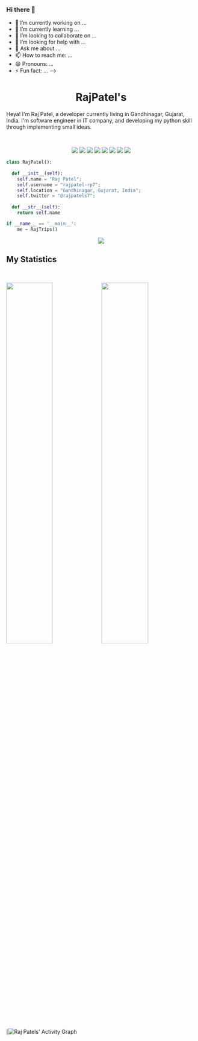 ### Hi there 👋

<!--
**rajpatel-rp7/rajpatel-rp7** is a ✨ _special_ ✨ repository because its `README.md` (this file) appears on your GitHub profile.

Here are some ideas to get you started:
-->
- 🔭 I’m currently working on ...
- 🌱 I’m currently learning ...
- 👯 I’m looking to collaborate on ...
- 🤔 I’m looking for help with ...
- 💬 Ask me about ...
- 📫 How to reach me: ...
- 😄 Pronouns: ...
- ⚡ Fun fact: ...
-->


<h1 align="center">
  <b>RajPatel's</b>
</h1>

Heya! I'm Raj Patel, a developer currently living in Gandhinagar, Gujarat, India. I'm software engineer in IT company, 
and developing my python skill through implementing small ideas.

<br>

<p>
<div align="center">
  <img src="https://img.shields.io/badge/-Python-98b982?style=for-the-badge&logo=python&logoColor=98b982&labelColor=282828">
  <img src="https://img.shields.io/badge/-Docker-0db7ed?style=for-the-badge&logo=docker&logoColor=0db7ed&labelColor=384d54">
  <img src="https://img.shields.io/badge/-Javascript-f7df1e?style=for-the-badge&logo=javascript&logoColor=f7df1e&labelColor=384d54">
  <img src="https://img.shields.io/badge/-Javascript-092e20?style=for-the-badge&logo=django&logoColor=092e20&labelColor=FFFFFF">
  <img src="https://img.shields.io/badge/-GitLab-fc6d26?style=for-the-badge&logo=gitlab&logoColor=fc6d26&labelColor=554488">
  <img src="https://img.shields.io/badge/-GitHub-333?style=for-the-badge&logo=github&logoColor=fafafa&labelColor=333">
  <img src="https://img.shields.io/badge/-HTML-c58545?style=for-the-badge&logo=html5&logoColor=c58545&labelColor=282828">
  <img src="https://img.shields.io/badge/-CSS-d1a01f?style=for-the-badge&logo=css3&logoColor=d1a01f&labelColor=282828">
</div>
</p>

```python
class RajPatel():
    
  def __init__(self):
    self.name = "Raj Patel";
    self.username = "rajpatel-rp7";
    self.location = "Gandhinagar, Gujarat, India";
    self.twitter = "@rajpatels7";
  
  def __str__(self):
    return self.name

if __name__ == '__main__':
    me = RajTrips()
```

<div align="center">
  <a href="https://open.spotify.com/user/6s6pbtefezpookh8gwnkko15v">
    <img src="https://readme-spotify-tingz.vercel.app/api/now-playing">
  </a>
</div>

<!--
<div align="center">
  <a href="https://open.spotify.com/user/6s6pbtefezpookh8gwnkko15v">
    <img src="https://spotify-readme-theta-virid.vercel.app/api?scan=true&theme=dark" width="240px">
  </a>
</div>
-->

## My Statistics

<br/>
<p align="left">
  <img width="49.5%" src="https://github-readme-stats.vercel.app/api?username=abhigyantrips&show_icons=true&theme=gruvbox&hide_border=true" />
    <img width="49.5%" src="https://github-readme-streak-stats.herokuapp.com/?user=abhigyantrips&theme=gruvbox&hide_border=true" />
</p>
<br>

[![Raj Patels' Activity Graph](https://activity-graph.herokuapp.com/graph?username=rajpatel-rp7&custom_title=Raj%20Patels%27s%20Contribution%20Graph&theme=gruvbox&bg_color=282828&hide_border=true&line=d1a01f&point=c58545)


